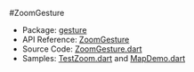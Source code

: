 #ZoomGesture

* Package: [gesture](api:)
* API Reference: [ZoomGesture](api:gesture)
* Source Code: [ZoomGesture.dart](source:client/gesture/src)
* Samples: [TestZoom.dart](source:samples/test) and [MapDemo.dart](source:samples/gesture)
